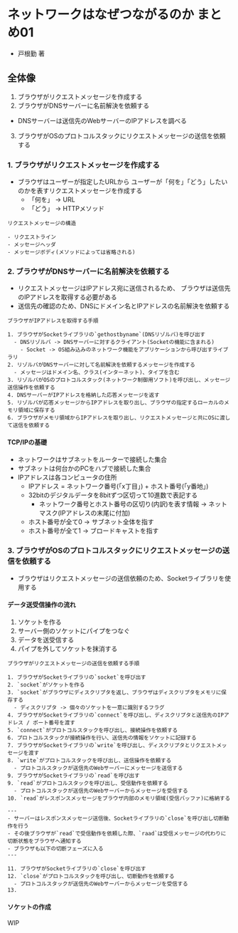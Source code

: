 # ネットワークはなぜつながるのか まとめ01
- 戸根勤 著

## 全体像
1. ブラウザがリクエストメッセージを作成する
2. ブラウザがDNSサーバーに名前解決を依頼する
  - DNSサーバーは送信先のWebサーバーのIPアドレスを調べる
3. ブラウザがOSのプロトコルスタックにリクエストメッセージの送信を依頼する

### 1. ブラウザがリクエストメッセージを作成する
- ブラウザはユーザーが指定したURLから
ユーザーが「何を」「どう」したいのかを表すリクエストメッセージを作成する
  - 「何を」 -> URL
  - 「どう」 -> HTTPメソッド
```
リクエストメッセージの構造

- リクエストライン
- メッセージヘッダ
- メッセージボディ(メソッドによっては省略される)
```

### 2. ブラウザがDNSサーバーに名前解決を依頼する
- リクエストメッセージはIPアドレス宛に送信されるため、
ブラウザは送信先のIPアドレスを取得する必要がある
- 送信先の確認のため、DNSにドメイン名とIPアドレスの名前解決を依頼する
```
ブラウザがIPアドレスを取得する手順

1. ブラウザがSocketライブラリの`gethostbyname`(DNSリゾルバ)を呼び出す
  - DNSリゾルバ -> DNSサーバーに対するクライアント(Socketの機能に含まれる)
    - Socket -> OS組み込みのネットワーク機能をアプリケーションから呼び出すライブラリ
2. リゾルバがDNSサーバーに対して名前解決を依頼するメッセージを作成する
  - メッセージはドメイン名、クラス(インターネット)、タイプを含む
3. リゾルバがOSのプロトコルスタック(ネットワーク制御用ソフト)を呼び出し、メッセージ送信操作を依頼する
4. DNSサーバーがIPアドレスを格納した応答メッセージを返す
5. リゾルバが応答メッセージからIPアドレスを取り出し、ブラウザの指定するローカルのメモリ領域に保存する
6. ブラウザがメモリ領域からIPアドレスを取り出し、リクエストメッセージと共にOSに渡して送信を依頼する
```

#### TCP/IPの基礎
- ネットワークはサブネットをルーターで接続した集合
- サブネットは何台かのPCをハブで接続した集合
- IPアドレスは各コンピュータの住所
  - IPアドレス = ネットワーク番号(「x丁目」) + ホスト番号(「y番地」)
  - 32bitのデジタルデータを8bitずつ区切って10進数で表記する
    - ネットワーク番号とホスト番号の区切り(内訳)を表す情報 -> ネットマスク(IPアドレスの末尾に付加)
  - ホスト番号が全て0 -> サブネット全体を指す
  - ホスト番号が全て1 -> ブロードキャストを指す

### 3. ブラウザがOSのプロトコルスタックにリクエストメッセージの送信を依頼する
- ブラウザはリクエストメッセージの送信依頼のため、Socketライブラリを使用する

#### データ送受信操作の流れ
1. ソケットを作る
2. サーバー側のソケットにパイプをつなぐ
3. データを送受信する
4. パイプを外してソケットを抹消する

```
ブラウザがリクエストメッセージの送信を依頼する手順

1. ブラウザがSocketライブラリの`socket`を呼び出す
2. `socket`がソケットを作る
3. `socket`がブラウザにディスクリプタを返し、ブラウザはディスクリプタをメモリに保存する
  - ディスクリプタ -> 個々のソケットを一意に識別するフラグ
4. ブラウザがSocketライブラリの`connect`を呼び出し、ディスクリプタと送信先のIPアドレス / ポート番号を渡す
5. `connect`がプロトコルスタックを呼び出し、接続操作を依頼する
6. プロトコルスタックが接続操作を行い、送信先の情報をソケットに記録する
7. ブラウザがSocketライブラリの`write`を呼び出し、ディスクリプタとリクエストメッセージを渡す
8. `write`がプロトコルスタックを呼び出し、送信操作を依頼する
  - プロトコルスタックが送信先のWebサーバーにメッセージを送信する
9. ブラウザがSocketライブラリの`read`を呼び出す
9. `read`がプロトコルスタックを呼び出し、受信動作を依頼する
  - プロトコルスタックが送信先のWebサーバーからメッセージを受信する
10. `read`がレスポンスメッセージをブラウザ内部のメモリ領域(受信バッファ)に格納する

---
- サーバーはレスポンスメッセージ送信後、Socketライブラリの`close`を呼び出し切断動作を行う
- その後ブラウザが`read`で受信動作を依頼した際、`raad`は受信メッセージの代わりに切断状態をブラウザへ通知する
- ブラウザも以下の切断フェーズに入る
---

11. ブラウザがSocketライブラリの`close`を呼び出す
12. `close`がプロトコルスタックを呼び出し、切断動作を依頼する
  - プロトコルスタックが送信先のWebサーバーからメッセージを受信する
13. 
```

#### ソケットの作成
WIP

